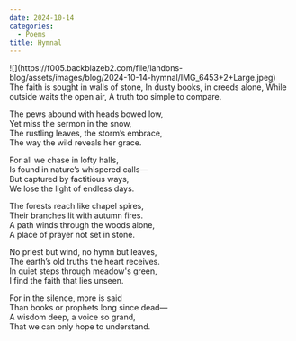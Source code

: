 ```yaml
---
date: 2024-10-14
categories:
  - Poems
title: Hymnal
---
```

<div class="poem" markdown>
![](https://f005.backblazeb2.com/file/landons-blog/assets/images/blog/2024-10-14-hymnal/IMG_6453+2+Large.jpeg)
<div class="poem-text">
The faith is sought in walls of stone,  
In dusty books, in creeds alone,  
While outside waits the open air,  
A truth too simple to compare. <!-- more -->

The pews abound with heads bowed low,  
Yet miss the sermon in the snow,  
The rustling leaves, the storm’s embrace,  
The way the wild reveals her grace.  

For all we chase in lofty halls,  
Is found in nature’s whispered calls—  
But captured by factitious ways,  
We lose the light of endless days.  

The forests reach like chapel spires,  
Their branches lit with autumn fires.  
A path winds through the woods alone,  
A place of prayer not set in stone.  

No priest but wind, no hymn but leaves,  
The earth’s old truths the heart receives.  
In quiet steps through meadow's green,  
I find the faith that lies unseen.  

For in the silence, more is said  
Than books or prophets long since dead—  
A wisdom deep, a voice so grand,  
That we can only hope to understand.  
</div>
</div>
